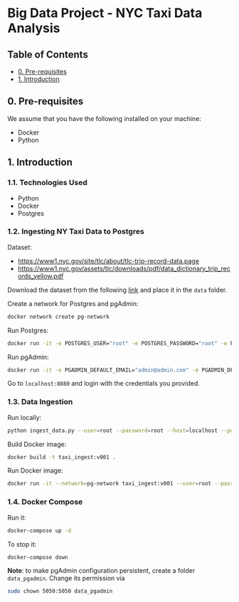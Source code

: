 # Big Data Project - NYC Taxi Data Analysis

## Table of Contents
- [0. Pre-requisites](#0-pre-requisites)
- [1. Introduction](#1-introduction)

## 0. Pre-requisites

We assume that you have the following installed on your machine:
- Docker
- Python

## 1. Introduction

### 1.1. Technologies Used

- Python
- Docker
- Postgres

### 1.2. Ingesting NY Taxi Data to Postgres

Dataset:
- https://www1.nyc.gov/site/tlc/about/tlc-trip-record-data.page
- https://www1.nyc.gov/assets/tlc/downloads/pdf/data_dictionary_trip_records_yellow.pdf

Download the dataset from the following [link](https://github.com/DataTalksClub/nyc-tlc-data/releases/download/yellow/yellow_tripdata_2021-01.csv.gz) and place it in the `data` folder.

Create a network for Postgres and pgAdmin:
```bash
docker network create pg-network
```

Run Postgres:
```bash
docker run -it -e POSTGRES_USER="root" -e POSTGRES_PASSWORD="root" -e POSTGRES_DB="ny_taxi" -v G:/School/Bigdata/Project/ny_taxi_postgres_data:/var/lib/postgresql/data -p 5432:5432 --network=pg-network --name pg-database postgres:13
```

Run pgAdmin:
```bash
docker run -it -e PGADMIN_DEFAULT_EMAIL="admin@admin.com" -e PGADMIN_DEFAULT_PASSWORD="root" -p 8080:80 --network=pg-network --name pgadmin-2 dpage/pgadmin4
```

Go to `localhost:8080` and login with the credentials you provided.

### 1.3. Data Ingestion

Run locally:
```bash
python ingest_data.py --user=root --password=root --host=localhost --port=5432 --db=ny_taxi --table_name=yellow_taxi_trips
```

Build Docker image:
```bash
docker build -t taxi_ingest:v001 .
```

Run Docker image:
```bash
docker run -it --network=pg-network taxi_ingest:v001 --user=root --password=root --host=pg-database --port=5432 --db=ny_taxi --table_name=yellow_taxi_trips
```

### 1.4. Docker Compose

Run it:
```bash
docker-compose up -d
```

To stop it:
```bash
docker-compose down
```

__Note__: to make pgAdmin configuration persistent, create a folder `data_pgadmin`. Change its permission via
```bash
sudo chown 5050:5050 data_pgadmin
```
